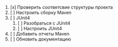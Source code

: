 1.  [x]  Проверить соответсвие структуры проекта
2.  [ ]  Настроить сборку Maven
3.  [ ]  JUnit4
    1.  [ ]  Разобраться с JUnit4
    2.  [ ]  Настроить JUnit4
4.  [ ]  Добавить отчеты Maven
5.  [ ]  Обновить документацию
